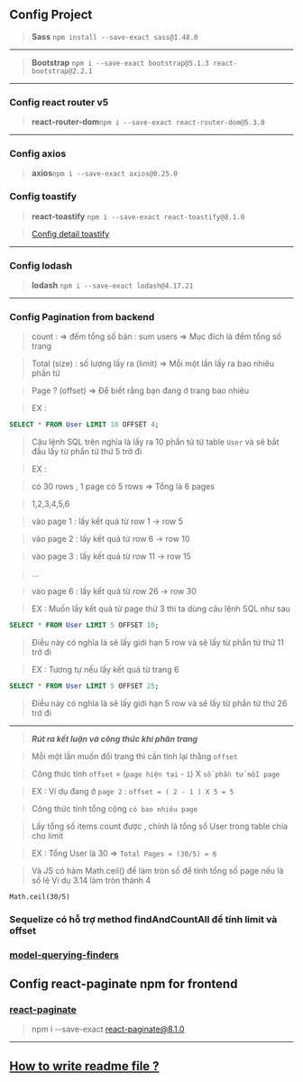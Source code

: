 ## Config Project

> **Sass** `npm install --save-exact sass@1.48.0`

---

> **Bootstrap** `npm i --save-exact bootstrap@5.1.3 react-bootstrap@2.2.1`

---

### Config react router v5

> **react-router-dom**`npm i --save-exact react-router-dom@5.3.0`

---

### Config axios

> **axios**`npm i --save-exact axios@0.25.0`

### Config toastify

> **react-toastify** `npm i --save-exact react-toastify@8.1.0`

> [Config detail toastify](https://fkhadra.github.io/react-toastify/introduction)

---

### Config lodash

> **lodash** `npm i --save-exact lodash@4.17.21`

---

### Config Pagination from backend

> count : => đếm tổng số bản : sum users => Mục đích là đếm tổng số trang

> Total (size) : số lượng lấy ra (limit) => Mỗi một lần lấy ra bao nhiêu phần tử

> Page ? (offset) => Để biết rằng bạn đang ở trang bao nhiêu

> EX :

```SQL
SELECT * FROM User LIMIT 10 OFFSET 4;
```

> Câu lệnh SQL trên nghĩa là lấy ra 10 phần tử tử table `User` và sẽ bắt đầu lấy từ phần tử thứ 5 trở đi

> EX :

> có 30 rows , 1 page có 5 rows => Tổng là 6 pages

> 1,2,3,4,5,6

> vào page 1 : lấy kết quả từ row 1 -> row 5

> vào page 2 : lấy kết quả từ row 6 -> row 10

> vào page 3 : lấy kết quả từ row 11 -> row 15

> ...

> vào page 6 : lấy kết quả từ row 26 -> row 30

> EX : Muốn lấy kết quả từ page thứ 3 thì ta dùng câu lệnh SQL như sau

```SQL
SELECT * FROM User LIMIT 5 OFFSET 10;
```

> Điều này có nghĩa là sẽ lấy giới hạn 5 row và sẽ lấy từ phần từ thứ 11 trở đi

> EX : Tương tự nếu lấy kết quả từ trang 6

```SQL
SELECT * FROM User LIMIT 5 OFFSET 25;
```

> Điều này có nghĩa là sẽ lấy giới hạn 5 row và sẽ lấy từ phần từ thứ 26 trở đi

---

> **_Rút ra kết luận và công thức khi phân trang_**

> Mỗi một lần muốn đổi trang thì cần tính lại thằng `offset`

> Công thức tính `offset` = (`page hiện tại` - `1`) X `số phần tử mỗi page`

> EX : Ví dụ đang ở `page 2` : `offset = ( 2 - 1 ) X 5 = 5`

> Công thức tính tổng cộng `có bao nhiêu page`

> Lấy tổng số items count được , chính là tổng số User trong table chia cho limit

> EX : Tổng User là 30 => `Total Pages = (30/5) = 6`

> Và JS có hàm Math.ceil() để làm tròn số để tính tổng số page nếu là số lẻ
> Ví dụ 3.14 làm tròn thành 4

`Math.ceil(30/5)`

### Sequelize có hỗ trợ method findAndCountAll để tính limit và offset

### [model-querying-finders](https://sequelize.org/docs/v6/core-concepts/model-querying-finders/)

## Config react-paginate npm for frontend

### [react-paginate](https://www.npmjs.com/package/react-paginate)

> npm i --save-exact react-paginate@8.1.0

---

## [How to write readme file ?](https://ihoctot.com/cach-viet-readme-md)
